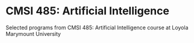 # CMSI 485: Artificial Intelligence
Selected programs from CMSI 485: Artificial Intelligence course at Loyola Marymount University
